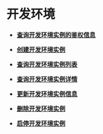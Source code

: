 # 开发环境<a name="modelarts_03_0108"></a>

-   **[查询开发环境实例的鉴权信息](查询开发环境实例的鉴权信息.md)**  

-   **[创建开发环境实例](创建开发环境实例.md)**  

-   **[查询开发环境实例列表](查询开发环境实例列表.md)**  

-   **[查询开发环境实例详情](查询开发环境实例详情.md)**  

-   **[更新开发环境实例信息](更新开发环境实例信息.md)**  

-   **[删除开发环境实例](删除开发环境实例.md)**  

-   **[启停开发环境实例](启停开发环境实例.md)**  


